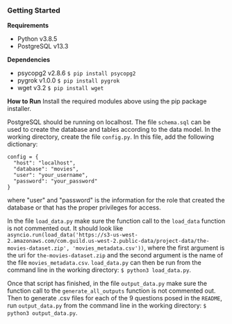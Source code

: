 ### Getting Started
**Requirements**
* Python v3.8.5
* PostgreSQL v13.3

**Dependencies**
* psycopg2 v2.8.6
`$ pip install psycopg2`
* pygrok v1.0.0
`$ pip install pygrok`
* wget v3.2
`$ pip install wget`

**How to Run**
Install the required modules above using the pip package installer.

PostgreSQL should be running on localhost. The file `schema.sql` can be used to create the database and tables according to the data model. In the working directory, create the file `config.py`. In this file, add the following dictionary:
```
config = {
  "host": "localhost",
  "database": "movies",
  "user": "your_username",
  "password": "your_password"
}
```
where "user" and "password" is the information for the role that created the database or that has the proper privileges for access.

In the file `load_data.py` make sure the function call to the `load_data` function is not commented out. It should look like `asyncio.run(load_data('https://s3-us-west-2.amazonaws.com/com.guild.us-west-2.public-data/project-data/the-movies-dataset.zip', 'movies_metadata.csv'))`, where the first argument is the uri for `the-movies-dataset.zip` and the second argument is the name of the file `movies_metadata.csv`. `load_data.py` can then be run from the command line in the working directory: `$ python3 load_data.py`.

Once that script has finished, in the file `output_data.py` make sure the function call to the `generate_all_outputs` function is not commented out. Then to generate .csv files for each of the 9 questions posed in the `README`, run `output_data.py` from the command line in the working directory: `$ python3 output_data.py`.